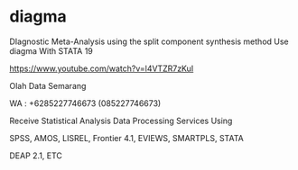 # diagma
DIagnostic Meta-Analysis using the split component synthesis method Use diagma With STATA 19

https://www.youtube.com/watch?v=l4VTZR7zKuI

Olah Data Semarang

WA : +6285227746673 (085227746673)

Receive Statistical Analysis Data Processing Services Using

SPSS, AMOS, LISREL, Frontier 4.1, EVIEWS, SMARTPLS, STATA

DEAP 2.1, ETC
